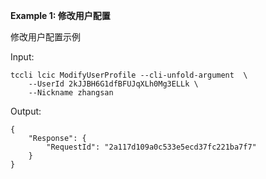 **Example 1: 修改用户配置**

修改用户配置示例

Input: 

```
tccli lcic ModifyUserProfile --cli-unfold-argument  \
    --UserId 2kJJBH6G1dfBFUJqXLh0Mg3ELLk \
    --Nickname zhangsan
```

Output: 
```
{
    "Response": {
        "RequestId": "2a117d109a0c533e5ecd37fc221ba7f7"
    }
}
```


